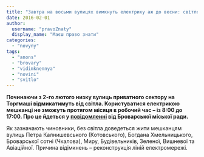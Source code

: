 ```yaml
---
title: "Завтра на восьми вулицях вимкнуть електрику аж до весни: світло обіцяють лише ввечері-вночі"
date: 2016-02-01
author: 
  username: "pravoZnaty"
  display_name: "Маєш право знати"
categories: 
  - "novyny"
tags: 
  - "anons"
  - "brovary"
  - "vidimknennya"
  - "novini"
  - "svitlo"
---
```


**Починаючи з 2-го лютого низку вулиць приватного сектору на Торгмаші відмикатимуть від світла. Користуватися електрикою мешканці не зможуть протягом місяця в робочий час – із 8:00 до 17:00. Про це йдеться у [повідомленні](http://brovary-rada.gov.ua/pro-v%D1%96dklyuchennya-postachannya-elektroenerg%D1%96%D1%97) від Броварської міської ради.**

Як зазначають чиновники, без світла доведеться жити мешканцям вулиць Петра Калнишевського (Котовського), Богдана Хмельницького, Броварської сотні (Чкалова), Миру, Будівельників, Зеленої, Вишневої та Авіаційної. Причина відімкнень – реконструкція ліній електромережі.
